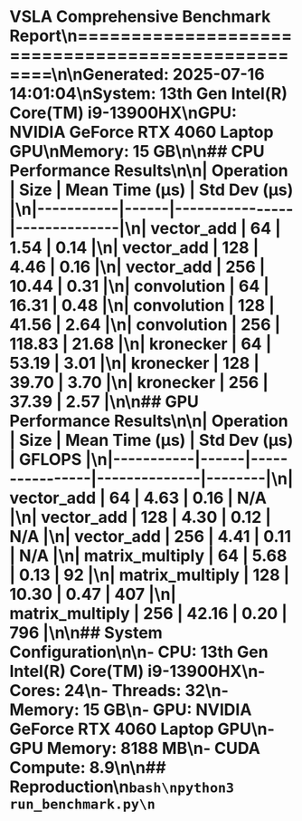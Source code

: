 # VSLA Comprehensive Benchmark Report\n==================================================\n\n**Generated**: 2025-07-16 14:01:04\n**System**: 13th Gen Intel(R) Core(TM) i9-13900HX\n**GPU**: NVIDIA GeForce RTX 4060 Laptop GPU\n**Memory**: 15 GB\n\n## CPU Performance Results\n\n| Operation | Size | Mean Time (μs) | Std Dev (μs) |\n|-----------|------|----------------|--------------|\n| vector_add | 64 | 1.54 | 0.14 |\n| vector_add | 128 | 4.46 | 0.16 |\n| vector_add | 256 | 10.44 | 0.31 |\n| convolution | 64 | 16.31 | 0.48 |\n| convolution | 128 | 41.56 | 2.64 |\n| convolution | 256 | 118.83 | 21.68 |\n| kronecker | 64 | 53.19 | 3.01 |\n| kronecker | 128 | 39.70 | 3.70 |\n| kronecker | 256 | 37.39 | 2.57 |\n\n## GPU Performance Results\n\n| Operation | Size | Mean Time (μs) | Std Dev (μs) | GFLOPS |\n|-----------|------|----------------|--------------|--------|\n| vector_add | 64 | 4.63 | 0.16 | N/A |\n| vector_add | 128 | 4.30 | 0.12 | N/A |\n| vector_add | 256 | 4.41 | 0.11 | N/A |\n| matrix_multiply | 64 | 5.68 | 0.13 | 92 |\n| matrix_multiply | 128 | 10.30 | 0.47 | 407 |\n| matrix_multiply | 256 | 42.16 | 0.20 | 796 |\n\n## System Configuration\n\n- **CPU**: 13th Gen Intel(R) Core(TM) i9-13900HX\n- **Cores**: 24\n- **Threads**: 32\n- **Memory**: 15 GB\n- **GPU**: NVIDIA GeForce RTX 4060 Laptop GPU\n- **GPU Memory**: 8188 MB\n- **CUDA Compute**: 8.9\n\n## Reproduction\n```bash\npython3 run_benchmark.py\n```